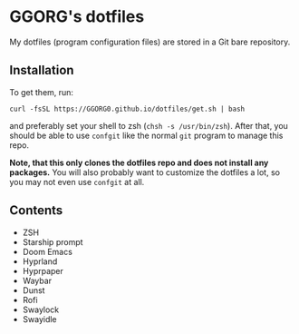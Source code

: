 # GGORG's dotfiles

My dotfiles (program configuration files) are stored in a Git bare repository.

## Installation

To get them, run:

```shell
curl -fsSL https://GGORG0.github.io/dotfiles/get.sh | bash
```

and preferably set your shell to zsh (`chsh -s /usr/bin/zsh`).
After that, you should be able to use `confgit` like the normal `git` program to manage this repo.

**Note, that this only clones the dotfiles repo and does not install any packages.**
You will also probably want to customize the dotfiles a lot, so you may not even use `confgit` at all.

## Contents

- ZSH
- Starship prompt
- Doom Emacs
- Hyprland
- Hyprpaper
- Waybar
- Dunst
- Rofi
- Swaylock
- Swayidle
